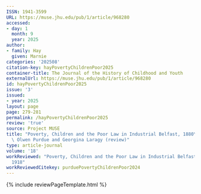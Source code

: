 ```yaml
---
ISSN: 1941-3599
URL: https://muse.jhu.edu/pub/1/article/968280
accessed:
- day: 1
  month: 9
  year: 2025
author:
- family: Hay
  given: Marnie
categories: '202508'
citation-key: hayPovertyChildrenPoor2025
container-title: The Journal of the History of Childhood and Youth
externalUrl: https://muse.jhu.edu/pub/1/article/968280
id: hayPovertyChildrenPoor2025
issue: '3'
issued:
- year: 2025
layout: page
page: 279-281
permalink: /hayPovertyChildrenPoor2025
review: 'true'
source: Project MUSE
title: "Poverty, Children and the Poor Law in Industrial Belfast, 1880\u20131918 by\
  \ Olwen Purdue and Georgina Laragy (review)"
type: article-journal
volume: '18'
workReviewed: "Poverty, Children and the Poor Law in Industrial Belfast, 1880\u2013\
  1918"
workReviewedCitekey: purduePovertyChildrenPoor2024
---
```

{% include reviewPageTemplate.html %}